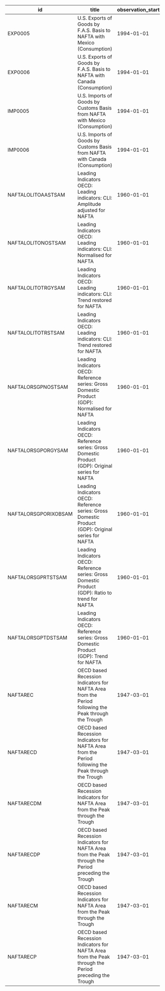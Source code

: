 | id                   | title                                                                                                | observation_start   | observation_end   |
|----------------------|------------------------------------------------------------------------------------------------------|---------------------|-------------------|
| EXP0005              | U.S. Exports of Goods by F.A.S. Basis to NAFTA with Mexico (Consumption)                             | 1994-01-01          | 2020-12-01        |
| EXP0006              | U.S. Exports of Goods by F.A.S. Basis to NAFTA with Canada (Consumption)                             | 1994-01-01          | 2020-12-01        |
| IMP0005              | U.S. Imports of Goods by Customs Basis from NAFTA with Mexico (Consumption)                          | 1994-01-01          | 2020-12-01        |
| IMP0006              | U.S. Imports of Goods by Customs Basis from NAFTA with Canada (Consumption)                          | 1994-01-01          | 2020-12-01        |
| NAFTALOLITOAASTSAM   | Leading Indicators OECD: Leading indicators: CLI: Amplitude adjusted for NAFTA                       | 1960-01-01          | 2022-04-01        |
| NAFTALOLITONOSTSAM   | Leading Indicators OECD: Leading indicators: CLI: Normalised for NAFTA                               | 1960-01-01          | 2022-04-01        |
| NAFTALOLITOTRGYSAM   | Leading Indicators OECD: Leading indicators: CLI: Trend restored for NAFTA                           | 1960-01-01          | 2021-11-01        |
| NAFTALOLITOTRSTSAM   | Leading Indicators OECD: Leading indicators: CLI: Trend restored for NAFTA                           | 1960-01-01          | 2021-11-01        |
| NAFTALORSGPNOSTSAM   | Leading Indicators OECD: Reference series: Gross Domestic Product (GDP): Normalised for NAFTA        | 1960-01-01          | 2021-11-01        |
| NAFTALORSGPORGYSAM   | Leading Indicators OECD: Reference series: Gross Domestic Product (GDP): Original series for NAFTA   | 1960-01-01          | 2021-11-01        |
| NAFTALORSGPORIXOBSAM | Leading Indicators OECD: Reference series: Gross Domestic Product (GDP): Original series for NAFTA   | 1960-01-01          | 2021-11-01        |
| NAFTALORSGPRTSTSAM   | Leading Indicators OECD: Reference series: Gross Domestic Product (GDP): Ratio to trend for NAFTA    | 1960-01-01          | 2021-11-01        |
| NAFTALORSGPTDSTSAM   | Leading Indicators OECD: Reference series: Gross Domestic Product (GDP): Trend for NAFTA             | 1960-01-01          | 2021-11-01        |
| NAFTAREC             | OECD based Recession Indicators for NAFTA Area from the Period following the Peak through the Trough | 1947-03-01          | 2022-01-01        |
| NAFTARECD            | OECD based Recession Indicators for NAFTA Area from the Period following the Peak through the Trough | 1947-03-01          | 2022-01-31        |
| NAFTARECDM           | OECD based Recession Indicators for NAFTA Area from the Peak through the Trough                      | 1947-03-01          | 2022-01-31        |
| NAFTARECDP           | OECD based Recession Indicators for NAFTA Area from the Peak through the Period preceding the Trough | 1947-03-01          | 2022-01-31        |
| NAFTARECM            | OECD based Recession Indicators for NAFTA Area from the Peak through the Trough                      | 1947-03-01          | 2022-01-01        |
| NAFTARECP            | OECD based Recession Indicators for NAFTA Area from the Peak through the Period preceding the Trough | 1947-03-01          | 2022-01-01        |